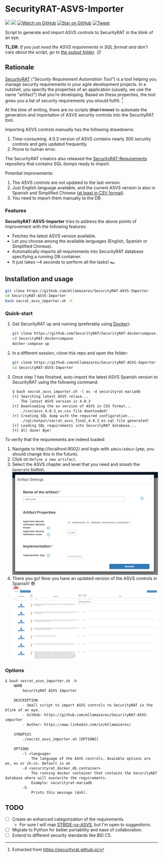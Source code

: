 # SecurityRAT-ASVS-Importer

![](https://img.shields.io/badge/lisense-MIT-green)
[![](https://img.shields.io/badge/LinkedIn-0077B5?logo=linkedin&logoColor=white)](https://www.linkedin.com/in/mllamazares/)
[![Watch on GitHub](https://img.shields.io/github/watchers/mllamazares/SecurityRAT-ASVS-Importer.svg?style=social)](https://github.com/mllamazares/SecurityRAT-ASVS-Importer/watchers)
[![Star on GitHub](https://img.shields.io/github/stars/mllamazares/SecurityRAT-ASVS-Importer.svg?style=social)](https://github.com/mllamazares/SecurityRAT-ASVS-Importer/stargazers)
[![Tweet](https://img.shields.io/twitter/url/https/github.com/mllamazares/SecurityRAT-ASVS-Importer.svg?style=social)](https://twitter.com/intent/tweet?text=Check%20out%20SecurityRAT-ASVS-Importer%21%20https%3A%2F%2Fgithub.com%2Fmllamazares%2FSecurityRAT-ASVS-Importer)

Script to generate and import ASVS controls to SecurityRAT in the blink of an eye.

**TL;DR**: *If you just need the ASVS requirements in SQL format and don't care about the script, go to [the output folder](./sql/output). 😉*

## Rationale

[SecurityRAT](https://securityrat.github.io/) (*"Security Requirement Automation Tool"*) is a tool helping you manage security requirements in your agile development projects.
In a nutshell, you specify the properties of an application (usually, we use the name "artifact") that you’re developing. Based on these properties, the tool gives you a list of security requirements you should fulfill. [^1]

At the time of writing, there are no scripts ~~(that I know)~~ to automate the generation and importation of ASVS security controls into the SecurityRAT tool.

Importing ASVS controls manually has the following drawdowns:
1. Time-consuming. 4.0.3 version of ASVS contains nearly 300 security controls and gets updated frequently.
3. Prone to human error.

The SecurityRAT creators also released the [SecurityRAT-Requirements](https://github.com/SecurityRAT/Security-Requirements) repository that contains SQL dumps ready to import.

Potential improvements:
1. The ASVS controls are not updated to the last version.
2. Just English language available, and the current ASVS version is also in Spanish and Simplified Chinese ([at least in CSV format](https://github.com/OWASP/ASVS/tree/master/4.0)).
3. You need to import them manually to the DB.

### Features

**SecurityRAT-ASVS-Importer** tries to address the above points of improvement with the following features:

* Fetches the latest ASVS version available.
* Let you choose among the available languages (English, Spanish or Simplified Chinese).
* Automatically imports all requirements into SecurityRAT database specifying a running DB container.
* It just takes ~4 seconds to perform all the tasks! 🏎️

## Installation and usage

```bash
git clone https://github.com/mllamazares/SecurityRAT-ASVS-Importer
cd SecurityRAT-ASVS-Importer
bash secrat_asvs_importer.sh -h
```

### Quick-start

1. Get SecurityRAT up and running (preferably using [Docker](https://github.com/SecurityRAT/SecurityRAT-dockercompose)):
    ```bash
    git clone https://github.com/SecurityRAT/SecurityRAT-dockercompose.git
    cd SecurityRAT-dockercompose
    docker-compose up
    ```
2. In a different session, clone this repo and open the folder:
    ```bash
    git clone https://github.com/mllamazares/SecurityRAT-ASVS-Importer
    cd SecurityRAT-ASVS-Importer
    ``` 
3. Once step 1 has finished, auto-import the latest ASVS Spanish version to SecurityRAT using the following command:
    ```
    $ bash secrat_asvs_importer.sh -l es -d securityrat-mariadb
    [+] Searching latest ASVS relase...
        The latest ASVS version is 4.0.3
    [+] Downloading the es version of ASVS in CSV format...
        ./csv/asvs_4.0.3_es.csv file downloaded!
    [+] Creating SQL dump with the required configuration...
        ./sql/output/secrat_asvs_final_4.0.3_es.sql file generated!
    [+] Loading SQL requirements into SecurityRAT database...
    [+] All done! Bye!
    ``` 

To verify that the requirements are indeed loaded:
1. Navigate to http://localhost:9002/ and login with `admin/admin` (yep, you should change this in the future).
2. Click on `Define a new artifact`.
3. Select the ASVS chapter and level that you need and smash the `Generate` button.
    ![](./img/secrat-asvs-artifact.png)
4. There you go! Now you have an updated version of the ASVS controls in Spanish! 😎
    ![](./img/secrat-asvs-reqs.png)

### Options

```
$ bash secrat_asvs_importer.sh -h
    NAME
        SecurityRAT ASVS Importer

    DESCRIPTION
        - Small script to import ASVS controls to SecurityRAT in the blink of an eye.
        - GitHub: https://github.com/mllamazares/SecurityRAT-ASVS-importer
        - Author: https://www.linkedin.com/in/mllamazares/

    SYNOPSIS
        ./secrat_asvs_importer.sh [OPTIONS]

    OPTIONS
        -l <language> 
            The language of the ASVS controls. Avaiable options are en, es or zh-cn. Default is en
        -d <securityrat_docker_db_container>
            The running docker container that contains the SecurityRAT database where will overwrite the requirements.
            Example: securityrat-mariadb
        -h
            Prints this message (duh).
```

## TODO
- [ ] Create an enhanced categorization of the requirements. 
    - For sure I will map [STRIDE-vs-ASVS](https://github.com/mllamazares/STRIDE-vs-ASVS), but I'm open to suggestions.
- [ ] Migrate to Python for better portability and ease of collaboration.
- [ ] Extend to different security standards like BSI C5.

[^1]: Extracted from https://securityrat.github.io/
